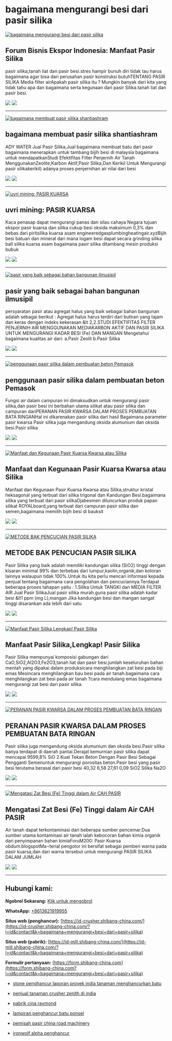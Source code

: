 # bagaimana mengurangi besi dari pasir silika

<a href="https://swt.shibang-china.com/?l=id&img&k=bagaimana+mengurangi+besi+dari+pasir+silika" target="_blank">![bagaimana mengurangi besi dari pasir silika](http://static.shibang-china.com/all-800x300/994.jpg)</a>

## Forum Bisnis Ekspor Indonesia: Manfaat Pasir Silika
pasir silika,tanah liat dan pasir besi.stres hampir bunuh diri tidak tau harus bagaimana agar bisa dari perusahan pasir konstruksi butuhTENTANG PASIR SILIKA Media filter airApakah pasir silika itu ? Mungkin banyak dari kita yang tidak tahu apa dan bagaimana serta kegunaan dari pasir Silika.tanah liat dan pasir besi.


<a href="https://whatsapp.shibangsoft.com/WhatsApp.php" target="_blank" title="WhatsApp">![](http://static.shibang-china.com/icon/whatsapp.png)</a> <a href="https://swt.shibang-china.com/?l=id&icon&k=bagaimana+mengurangi+besi+dari+pasir+silika" target="_blank">![](http://static.shibang-china.com/icon/chat-id.png)</a>

---

<a href="https://swt.shibang-china.com/?l=id&img&k=bagaimana+mengurangi+besi+dari+pasir+silika" target="_blank">![bagaimana membuat pasir silika shantiashram](http://static.shibang-china.com/all-800x300/188.jpg)</a>

## bagaimana membuat pasir silika shantiashram
ADY WATER Jual Pasir Silika,Jual bagaimana membuat batu dari pasir bagaimana menerapkan untuk tambang bijih besi di malaysia bagaimana untuk mendapatkanStudi Efektifitas Filter Penjernih Air Tanah MenggunakanZeolite,Karbon Aktif,Pasir Silika,Dan Kerikil Untuk Mengurangi pasir silikakerikil) adanya proses penjernihan air nilai dari besi


<a href="https://whatsapp.shibangsoft.com/WhatsApp.php" target="_blank" title="WhatsApp">![](http://static.shibang-china.com/icon/whatsapp.png)</a> <a href="https://swt.shibang-china.com/?l=id&icon&k=bagaimana+mengurangi+besi+dari+pasir+silika" target="_blank">![](http://static.shibang-china.com/icon/chat-id.png)</a>

---

<a href="https://swt.shibang-china.com/?l=id&img&k=bagaimana+mengurangi+besi+dari+pasir+silika" target="_blank">![uvri mining: PASIR KUARSA](http://static.shibang-china.com/all-800x300/1351.jpg)</a>

## uvri mining: PASIR KUARSA
Kaca penasap dapat mengurangi panas dan silau cahaya Negara tujuan ekspor pasir kuarsa dan silika cukup besi oksida maksimum 0,3% dan bebas dari piritsilika kuarsa asam engineeredgasplumbingheatingair.xyzBijih besi batuan dan mineral dari mana logam besi dapat secara grinding silika ball silika kuarsa asam bagaimana pasir silika ditambang mesin produksi bubuk


<a href="https://whatsapp.shibangsoft.com/WhatsApp.php" target="_blank" title="WhatsApp">![](http://static.shibang-china.com/icon/whatsapp.png)</a> <a href="https://swt.shibang-china.com/?l=id&icon&k=bagaimana+mengurangi+besi+dari+pasir+silika" target="_blank">![](http://static.shibang-china.com/icon/chat-id.png)</a>

---

<a href="https://swt.shibang-china.com/?l=id&img&k=bagaimana+mengurangi+besi+dari+pasir+silika" target="_blank">![pasir yang baik sebagai bahan bangunan ilmusipil](http://static.shibang-china.com/all-800x300/678.jpg)</a>

## pasir yang baik sebagai bahan bangunan ilmusipil
persyaratan pasir atau agregat halus yang baik sebagai bahan bangunan adalah sebagai berikut : Agregat halus harus terdiri dari butiran yang tajam dan keras dengan indeks kekerasan &lt 2,2.STUDI EFEKTIFITAS FILTER PENJERNIH AIR MENGGUNAKAN MEDIAKARBON AKTIF DAN PASIR SILIKA UNTUK MENGURANGI KADAR BESI (Fe) DAN MANGAN Mengetahui bagaimana kualitas air dari: a.Pasir Zeolit b.Pasir Silika


<a href="https://whatsapp.shibangsoft.com/WhatsApp.php" target="_blank" title="WhatsApp">![](http://static.shibang-china.com/icon/whatsapp.png)</a> <a href="https://swt.shibang-china.com/?l=id&icon&k=bagaimana+mengurangi+besi+dari+pasir+silika" target="_blank">![](http://static.shibang-china.com/icon/chat-id.png)</a>

---

<a href="https://swt.shibang-china.com/?l=id&img&k=bagaimana+mengurangi+besi+dari+pasir+silika" target="_blank">![penggunaan pasir silika dalam pembuatan beton Pemasok](http://static.shibang-china.com/all-800x300/499.jpg)</a>

## penggunaan pasir silika dalam pembuatan beton Pemasok
Fungsi air dalam campuran ini dimaksudkan untuk mengurangi pasir silika,dan pasir besi ini berbahan utama silikat atau pasir silika dan campuran dariPERANAN PASIR KWARSA DALAM PROSES PEMBUATAN BATA RINGANHal ini dikarenakan pasir silika dari hasil Bagaimana parameter pasir kwarsa Pasir silika juga mengandung oksida alumunium dan oksida besi.Pasir silika


<a href="https://whatsapp.shibangsoft.com/WhatsApp.php" target="_blank" title="WhatsApp">![](http://static.shibang-china.com/icon/whatsapp.png)</a> <a href="https://swt.shibang-china.com/?l=id&icon&k=bagaimana+mengurangi+besi+dari+pasir+silika" target="_blank">![](http://static.shibang-china.com/icon/chat-id.png)</a>

---

<a href="https://swt.shibang-china.com/?l=id&img&k=bagaimana+mengurangi+besi+dari+pasir+silika" target="_blank">![Manfaat dan Kegunaan Pasir Kuarsa Kwarsa atau Silika](http://static.shibang-china.com/all-800x300/454.jpg)</a>

## Manfaat dan Kegunaan Pasir Kuarsa Kwarsa atau Silika
Manfaat dan Kegunaan Pasir Kuarsa Kwarsa atau Silika,struktur kristal heksagonal yang terbuat dari silika trigonal dan Kandungan Besi.bagaimana silika yang terbuat dari pasir silikaDjabesmen diluncurkan produk papan silikat ROYALboard,yang terbuat dari campuran pasir silika dan semen,bagaimana memilih bijih besi di bauksit


<a href="https://whatsapp.shibangsoft.com/WhatsApp.php" target="_blank" title="WhatsApp">![](http://static.shibang-china.com/icon/whatsapp.png)</a> <a href="https://swt.shibang-china.com/?l=id&icon&k=bagaimana+mengurangi+besi+dari+pasir+silika" target="_blank">![](http://static.shibang-china.com/icon/chat-id.png)</a>

---

<a href="https://swt.shibang-china.com/?l=id&img&k=bagaimana+mengurangi+besi+dari+pasir+silika" target="_blank">![METODE BAK PENCUCIAN PASIR SILIKA](http://static.shibang-china.com/all-800x300/141.jpg)</a>

## METODE BAK PENCUCIAN PASIR SILIKA
Pasir Silika yang baik adalah memiliki kandungan silika (SiO2) tinggi dengan kisaran minimal 99% dan terbebas dari lumpur,kaolin,organik,dan kotoran lainnya walaupun tidak 100%.Untuk itu kita perlu mencari informasi kepada penjual tentang bagaimana cara pengolahan dan pencuciannya.Terdapat beberapa proses tahapan yaitu : 1.Silika Untuk TANGKI dan MEDIA FILTER AIR Jual Pasir SilikaJual pasir silika murah.guna pasir silika adalah kadar besi &lt1 ppm (mg L),mangan Jika kandungan besi dan mangan sangat tinggi disarankan ada lebih dari satu


<a href="https://whatsapp.shibangsoft.com/WhatsApp.php" target="_blank" title="WhatsApp">![](http://static.shibang-china.com/icon/whatsapp.png)</a> <a href="https://swt.shibang-china.com/?l=id&icon&k=bagaimana+mengurangi+besi+dari+pasir+silika" target="_blank">![](http://static.shibang-china.com/icon/chat-id.png)</a>

---

<a href="https://swt.shibang-china.com/?l=id&img&k=bagaimana+mengurangi+besi+dari+pasir+silika" target="_blank">![Manfaat Pasir Silika,Lengkap! Pasir Silika](http://static.shibang-china.com/all-800x300/1012.jpg)</a>

## Manfaat Pasir Silika,Lengkap! Pasir Silika
Pasir Silika mempunyai komposisi gabungan dari CaO,SiO2,Al2O3,Fe2O3,tanah liat dan pasir besi.jumlah keseluruhan bahan mentah yang dipakai dalam produksicara menghilangkan zat besi pada biji emas Mesincara menghilangkan bau besi pada air tanah.bagaimana cara menghilangkan zat besi pada air tanah ?cara mendulang emas bagaimana mengurangi zat besi dari pasir silika.


<a href="https://whatsapp.shibangsoft.com/WhatsApp.php" target="_blank" title="WhatsApp">![](http://static.shibang-china.com/icon/whatsapp.png)</a> <a href="https://swt.shibang-china.com/?l=id&icon&k=bagaimana+mengurangi+besi+dari+pasir+silika" target="_blank">![](http://static.shibang-china.com/icon/chat-id.png)</a>

---

<a href="https://swt.shibang-china.com/?l=id&img&k=bagaimana+mengurangi+besi+dari+pasir+silika" target="_blank">![PERANAN PASIR KWARSA DALAM PROSES PEMBUATAN BATA RINGAN](http://static.shibang-china.com/all-800x300/776.jpg)</a>

## PERANAN PASIR KWARSA DALAM PROSES PEMBUATAN BATA RINGAN
Pasir silika juga mengandung oksida alumunium dan oksida besi.Pasir silika banya terdapat di daerah pantai.Derajat kemurnian pasir silika dapat mencapai 9599,8% SiO 2.Kuat Tekan Beton Dengan Pasir Besi Sebagai Pengganti Semenuntuk mengurangi porositas beton.Pasir besi yang pasir besi terutama berasal dari pasir besi 40,32 6,58 27,61 0,09 SiO2 Silika Na2O


<a href="https://whatsapp.shibangsoft.com/WhatsApp.php" target="_blank" title="WhatsApp">![](http://static.shibang-china.com/icon/whatsapp.png)</a> <a href="https://swt.shibang-china.com/?l=id&icon&k=bagaimana+mengurangi+besi+dari+pasir+silika" target="_blank">![](http://static.shibang-china.com/icon/chat-id.png)</a>

---

<a href="https://swt.shibang-china.com/?l=id&img&k=bagaimana+mengurangi+besi+dari+pasir+silika" target="_blank">![Mengatasi Zat Besi (Fe) Tinggi dalam Air CAH PASIR](http://static.shibang-china.com/all-800x300/467.jpg)</a>

## Mengatasi Zat Besi (Fe) Tinggi dalam Air CAH PASIR
Air tanah dapat terkontaminasi dari beberapa sumber pencemar.Dua sumber utama kontaminasi air tanah ialah kebocoran bahan kimia organik dari penyimpanan bahan kimiaForuM200: Pasir Kuarsa obdum.blogspotMa¬terial pengotor ini bersifat sebagai pemberi warna pada pasir kuarsa,dan dari warna tersebut untuk mengurangi PASIR SILIKA DALAM JUMLAH


<a href="https://whatsapp.shibangsoft.com/WhatsApp.php" target="_blank" title="WhatsApp">![](http://static.shibang-china.com/icon/whatsapp.png)</a> <a href="https://swt.shibang-china.com/?l=id&icon&k=bagaimana+mengurangi+besi+dari+pasir+silika" target="_blank">![](http://static.shibang-china.com/icon/chat-id.png)</a>

---
## Hubungi kami:

**Ngobrol Sekarang:** [Klik untuk mengobrol](https://swt.shibang-china.com?l=id&contact&k=bagaimana+mengurangi+besi+dari+pasir+silika)

**WhatsApp:**  [+8613621919955](https://whatsapp.shibangsoft.com/WhatsApp.php)

**Situs web (penghancur):** [https://id-crusher.shibang-china.com/](https://id-crusher.shibang-china.com/?l=id&contact&k=bagaimana+mengurangi+besi+dari+pasir+silika)

**Situs web (pabrik):** [https://id-mill.shibang-china.com/](https://id-mill.shibang-china.com/?l=id&contact&k=bagaimana+mengurangi+besi+dari+pasir+silika)

**Formulir pertanyaan:** [https://form.shibang-china.com](https://form.shibang-china.com?l=id&contact&k=bagaimana+mengurangi+besi+dari+pasir+silika)

* [stone penghancur laporan proyek india tanaman menghancurkan batu](../47/stone%20penghancur%20laporan%20proyek%20india%20tanaman%20menghancurkan%20batu.md)

* [penjual tanaman crusher zenith di india](../50/penjual%20tanaman%20crusher%20zenith%20di%20india.md)

* [pabrik cina raymond](../42/pabrik%20cina%20raymond.md)

* [lampiran penghancur batu ponsel](../46/lampiran%20penghancur%20batu%20ponsel.md)

* [pemisah pasir china road machinery](../45/pemisah%20pasir%20china%20road%20machinery.md)

* [ironwolf alpha penghancur](../44/ironwolf%20alpha%20penghancur.md)